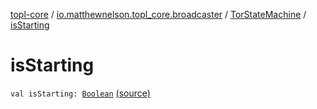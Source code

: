 [topl-core](../../index.md) / [io.matthewnelson.topl_core.broadcaster](../index.md) / [TorStateMachine](index.md) / [isStarting](./is-starting.md)

# isStarting

`val isStarting: `[`Boolean`](https://kotlinlang.org/api/latest/jvm/stdlib/kotlin/-boolean/index.html) [(source)](https://github.com/05nelsonm/TorOnionProxyLibrary-Android/blob/master/topl-core/src/main/java/io/matthewnelson/topl_core/broadcaster/TorStateMachine.kt#L108)